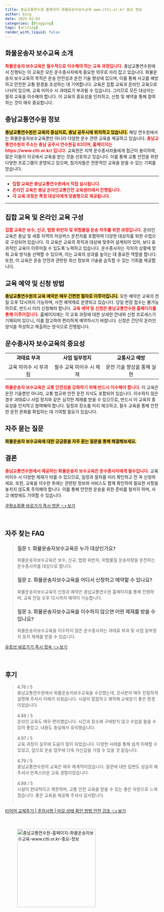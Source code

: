 ```yaml
---
title: 충남교통연수원 홈페이지 화물운송자보수교육 www.ctti.or.kr 중요 정보
author: bing
date: 2025-02-01
categories: [Blogging]
tags: [writing]
render_with_liquid: false
---
```



<h2 id='화물운송자보수교육_소개'>화물운송자 보수교육 소개</h2>

<p><b><span style="color: #ee2323;">화물운송자 보수교육은 필수적으로 이수해야 하는 교육 과정입니다.</span></b> 충남교통연수원에서 진행되는 이 교육은 모든 운수종사자에게 중요한 의무로 자리 잡고 있습니다. 화물운송자 보수교육의 목적은 운송 안전성과 운전 기술 향상에 있으며, 이를 통해 사고를 예방하고 안전한 교통 환경을 조성하는 데 기여합니다. 교육은 집합 교육과 온라인 교육으로 나뉘어 있으며, 교육 미이수 시 과태료가 부과될 수 있습니다. 그러므로 모든 대상자는 필히 교육을 이수해야 합니다. 이 교육의 중요성을 인지하고, 신청 및 예약을 통해 참여하는 것이 매우 중요합니다.</p>

<h2 id='충남교통연수원_정보'>충남교통연수원 정보</h2>

<p><b><span style="background-color: #ffe066;">충남교통연수원은 교육의 중심지로, 충남 공주시에 위치하고 있습니다.</span></b> 해당 연수원에서는 화물운송자보수교육뿐만 아니라 다양한 운수 관련 교육을 제공하고 있습니다. <b><span style="color: #ee2323;">충남교통연수원의 주소는 충남 공주시 연수원길 83이며, 홈페이지는 https://www.ctti.or.kr/ 입니다.</span></b> 교육원은 지역 운수종사자들에게 접근이 용이하여, 많은 이들이 이곳에서 교육을 받는 것을 선호하고 있습니다. 이를 통해 교통 안전을 위한 다양한 프로그램이 운영되고 있으며, 참가자들은 전문적인 교육을 받을 수 있는 기회를 얻습니다.</p>

<hr />

<ul>
    <li><b><span style="color: #ee2323;">집합 교육은 충남교통연수원에서 직접 실시됩니다.</span></b></li>
    <li><b><span style="color: #ee2323;">온라인 교육은 충남 온라인교통안전 교육센터에서 진행됩니다.</span></b></li>
    <li><b><span style="color: #ee2323;">각 교육 과정은 특정 대상자에게 맞춤형으로 제공됩니다.</span></b></li>
</ul>

<hr />

<h2 id='집합_및_온라인_교육_구성'>집합 교육 및 온라인 교육 구성</h2>

<p><b><span style="color: #ee2323;">집합 교육은 보수, 신규, 법령 위반자 및 위험물질 운송 차주를 위한 과정입니다.</span></b> 온라인 교육은 충남 및 세종 지역의 저상버스 운전자를 포함하여 다양한 대상자를 위한 수업으로 구성되어 있습니다. 각 교육은 교육의 목적과 대상에 맞추어 설계되어 있어, 보다 효과적인 교육이 이루어질 수 있도록 노력하고 있습니다. 운수종사자는 각자의 상황에 맞춰 교육 방식을 선택할 수 있으며, 이는 교육의 성과를 높이는 데 중요한 역할을 합니다. 또한, 이 교육은 운송 안전과 관련된 최신 정보와 기술을 습득할 수 있는 기회를 제공합니다.</p>

<h2 id='예약_신청_방법'>교육 예약 및 신청 방법</h2>

<p><b><span style="background-color: #ffe066;">충남교통연수원의 교육 예약은 매우 간편한 절차로 이루어집니다.</span></b> 모든 예약은 교육의 전일 오후 12시까지 가능하며, 사전 예약제로 운영되고 있습니다. 당일 현장 접수는 불가능하므로, 반드시 미리 신청해야 합니다. <b><span style="color: #ee2323;">교육 예약 및 신청은 충남교통연수원 홈페이지를 통해 이루어집니다.</span></b> 홈페이지에는 각 교육 과정에 대한 상세한 안내와 신청 프로세스가 기재되어 있으니, 이를 참고하여 편리하게 예약하시기 바랍니다. 신청은 간단히 온라인 양식을 작성하고 제출하는 방식으로 진행됩니다.</p>

<h2 id='운수종사자_보수교육의_중요성'>운수종사자 보수교육의 중요성</h2>

<table>
    <tr>
        <td style="text-align: center; height: 17px;"><b>과태료 부과</b></td>
        <td style="text-align: center; height: 17px;"><b>사업 일부정지</b></td>
        <td style="text-align: center; height: 17px;"><b>교통사고 예방</b></td>
    </tr>
    <tr>
        <td style="text-align: center; height: 17px;">교육 미이수 시 부과됨</td>
        <td style="text-align: center; height: 17px;">필수 교육 미이수 시 제재</td>
        <td style="text-align: center; height: 17px;">운전 기술 향상을 통해 실현</td>
    </tr>
</table>

<p><b><span style="color: #ee2323;">화물운송자 보수교육은 교통 안전성을 강화하기 위해 반드시 이수해야 합니다.</span></b> 이 교육은 운전 기술뿐만 아니라, 교통 법규와 안전 운전 지식도 포함되어 있습니다. 이수하지 않은 경우 과태료나 사업 정지와 같은 심각한 제재를 받을 수 있으므로, 반드시 이 교육의 중요성을 인지하고 참여해야 합니다. 일정과 장소를 미리 체크하고, 필수 교육을 통해 안전한 운전 문화를 확립하는 데 기여할 필요가 있습니다.</p>

<h2 id='자주_묻는_질문'>자주 묻는 질문</h2>

<p><b><span style="background-color: #ffe066;">화물운송자 보수교육에 대한 궁금증을 자주 묻는 질문을 통해 해결해보세요.</span></b></p>

<h2 id='결론'>결론</h2>

<p><b><span style="color: #ee2323;">충남교통연수원에서 제공하는 화물운송자 보수교육은 운수종사자에게 필수입니다.</span></b> 교육 미이수 시 다양한 제재가 따를 수 있으므로, 일정과 절차를 미리 확인하고 전 꼭 신청하세요. 또한, 교육을 이수한 후에는 관련된 정보와 서비스도 함께 확인하여 필요한 사항을 놓치지 않도록 주의해야 합니다. 이를 통해 안전한 운송을 위한 준비를 철저히 하며, 사고 예방에도 기여할 수 있습니다.</p>


<p><a class="click-button" title="쿠팡쇼핑몰 바로가기 즉시 방문" href="https://greenforu.github.io/posts/%EC%BF%A0%ED%8C%A1%EC%87%BC%ED%95%91%EB%AA%B0-%EB%B0%94%EB%A1%9C%EA%B0%80%EA%B8%B0-%EC%A6%89%EC%8B%9C-%EB%B0%A9%EB%AC%B8/" rel="dofollow">쿠팡쇼핑몰 바로가기 즉시 방문 👈 보기</a></p><br>
<h2 id='자주_찾는_FAQ'>자주 찾는 FAQ</h2>
<div itemscope="" itemtype="https://schema.org/FAQPage"> 
<blockquote> 
<div itemscope="" itemprop="mainEntity" itemtype="https://schema.org/Question"> 
<h3 itemprop="name">질문 1. 화물운송자보수교육은 누가 대상인가요?</h3> 
<div itemscope="" itemprop="acceptedAnswer" itemtype="https://schema.org/Answer"> 
<span itemprop="text"> 
<p>화물운송자보수교육은 보수, 신규, 법령 위반자, 위험물질 운송차량을 운전하는 운수종사자를 대상으로 합니다.</p> 
</span> 
</div> 
</div> 

<div itemscope="" itemprop="mainEntity" itemtype="https://schema.org/Question"> 
<h3 itemprop="name">질문 2. 화물운송자보수교육을 어디서 신청하고 예약할 수 있나요?</h3> 
<div itemscope="" itemprop="acceptedAnswer" itemtype="https://schema.org/Answer"> 
<span itemprop="text"> 
<p>화물운송자보수교육의 신청과 예약은 충남교통연수원 홈페이지를 통해 진행하며, 교육 전일 오후 12시까지 예약이 가능합니다.</p> 
</span> 
</div> 
</div> 

<div itemscope="" itemprop="mainEntity" itemtype="https://schema.org/Question"> 
<h3 itemprop="name">질문 3. 화물운송자보수교육을 이수하지 않으면 어떤 제재를 받을 수 있나요?</h3> 
<div itemscope="" itemprop="acceptedAnswer" itemtype="https://schema.org/Answer"> 
<span itemprop="text"> 
<p>화물운송자보수교육을 이수하지 않은 운수종사자는 과태료 부과 및 사업 일부정지 등의 제재를 받을 수 있습니다.</p> 
</span> 
</div> 
</div> 
</blockquote> 
</div>
<p><a class="click-button" title="유튜브 바로가기 즉시 접속" href="https://greenforu.github.io/posts/%EC%9C%A0%ED%8A%9C%EB%B8%8C-%EB%B0%94%EB%A1%9C%EA%B0%80%EA%B8%B0-%EC%A6%89%EC%8B%9C-%EC%A0%91%EC%86%8D/" rel="dofollow">유튜브 바로가기 즉시 접속 👈 보기</a></p><br>
<h2 id='후기'>후기</h2>
<div itemscope itemtype="https://schema.org/Product">
  <blockquote>
  <div itemprop="review" itemscope itemtype="https://schema.org/Review">
      <div itemprop="reviewRating" itemscope itemtype="https://schema.org/Rating"> <span itemprop="ratingValue">4.76</span> / <span itemprop="bestRating">5</span> </div>
      <span itemprop="reviewBody">충남교통연수원에서 화물운송자보수교육을 수강했는데, 강사분이 매우 친절하게 설명해 주셔서 이해가 쉬웠습니다. 시설이 깔끔하고 쾌적해 교육받기 좋은 환경이었습니다.</span>
  </div>
  <br>
  <div itemprop="review" itemscope itemtype="https://schema.org/Review">
      <div itemprop="reviewRating" itemscope itemtype="https://schema.org/Rating"> <span itemprop="ratingValue">4.88</span> / <span itemprop="bestRating">5</span> </div>
      <span itemprop="reviewBody">온라인 교육도 매우 편리했습니다. 시간과 장소에 구애받지 않고 수업을 들을 수 있어 좋았고, 내용도 충실해서 유익했습니다.</span>
  </div>
  <br>
  <div itemprop="review" itemscope itemtype="https://schema.org/Review">
      <div itemprop="reviewRating" itemscope itemtype="https://schema.org/Rating"> <span itemprop="ratingValue">4.97</span> / <span itemprop="bestRating">5</span> </div>
      <span itemprop="reviewBody">교육 과정이 실무에 도움이 많이 되었습니다. 다양한 사례를 통해 쉽게 이해할 수 있었고, 앞으로 운송 업무에 더욱 자신감을 가질 수 있을 것 같습니다.</span>
  </div>
  <br>
  <div itemprop="review" itemscope itemtype="https://schema.org/Review">
      <div itemprop="reviewRating" itemscope itemtype="https://schema.org/Rating"> <span itemprop="ratingValue">4.79</span> / <span itemprop="bestRating">5</span> </div>
      <span itemprop="reviewBody">충남교통연수원의 교육은 매우 체계적이었습니다. 질문에 대한 답변도 성실히 해주셔서 만족스러운 교육 경험이었습니다.</span>
  </div>
  <br>
  <div itemprop="review" itemscope itemtype="https://schema.org/Review">
      <div itemprop="reviewRating" itemscope itemtype="https://schema.org/Rating"> <span itemprop="ratingValue">4.98</span> / <span itemprop="bestRating">5</span> </div>
      <span itemprop="reviewBody">시설이 현대적이고 깨끗하며, 교통 안전 교육을 받을 수 있는 좋은 자원으로 느껴졌습니다. 좋은 교육을 제공해 주셔서 감사합니다.</span>
  </div>
  <br>
  </blockquote>
</div>
<p><a class="click-button" title="타이어 교체주기 | 주의사항 | 마모 상태 확인 방법 안전 강조" href="https://greenforu.github.io/posts/%ED%83%80%EC%9D%B4%EC%96%B4-%EA%B5%90%EC%B2%B4%EC%A3%BC%EA%B8%B0-%EC%A3%BC%EC%9D%98%EC%82%AC%ED%95%AD-%EB%A7%88%EB%AA%A8-%EC%83%81%ED%83%9C-%ED%99%95%EC%9D%B8-%EB%B0%A9%EB%B2%95-%EC%95%88%EC%A0%84-%EA%B0%95%EC%A1%B0/" rel="dofollow">타이어 교체주기 | 주의사항 | 마모 상태 확인 방법 안전 강조 👈 보기</a></p><br>
<figure class="image"><img src="https://greenforu.github.io/assets/img/thumbnail/충남교통연수원-홈페이지-화물운송자보수교육-www.ctti.or.kr-중요-정보.webp" alt="충남교통연수원-홈페이지-화물운송자보수교육-www.ctti.or.kr-중요-정보" width="256" height="256"></figure>